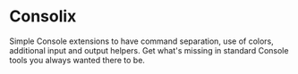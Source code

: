 # Consolix
Simple Console extensions to have command separation, use of colors, additional input and output helpers. Get what's missing in standard Console tools you always wanted there to be.
